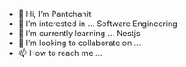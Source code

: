 - 👋 Hi, I’m Pantchanit
- 👀 I’m interested in ... Software Engineering
- 🌱 I’m currently learning ... Nestjs
- 💞️ I’m looking to collaborate on ...
- 📫 How to reach me ...

<!---
pant411/pant411 is a ✨ special ✨ repository because its `README.md` (this file) appears on your GitHub profile.
You can click the Preview link to take a look at your changes.
--->
